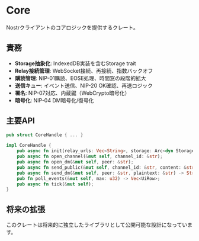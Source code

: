 # Core

Nostrクライアントのコアロジックを提供するクレート。

## 責務

- **Storage抽象化**: IndexedDB実装を含むStorage trait
- **Relay接続管理**: WebSocket接続、再接続、指数バックオフ
- **購読管理**: NIP-01購読、EOSE処理、時間窓の段階的拡大
- **送信キュー**: イベント送信、NIP-20 OK確認、再送ロジック
- **署名**: NIP-07対応、内蔵鍵（WebCrypto暗号化）
- **暗号化**: NIP-04 DM暗号化/復号化

## 主要API

```rust
pub struct CoreHandle { ... }

impl CoreHandle {
    pub async fn init(relay_urls: Vec<String>, storage: Arc<dyn Storage>) -> Result<Self>;
    pub async fn open_channel(&mut self, channel_id: &str);
    pub async fn open_dm(&mut self, peer: &str);
    pub async fn send_public(&mut self, channel_id: &str, content: &str) -> String;
    pub async fn send_dm(&mut self, peer: &str, plaintext: &str) -> String;
    pub fn poll_events(&mut self, max: u32) -> Vec<UiRow>;
    pub async fn tick(&mut self);
}
```

## 将来の拡張

このクレートは将来的に独立したライブラリとして公開可能な設計になっています。

